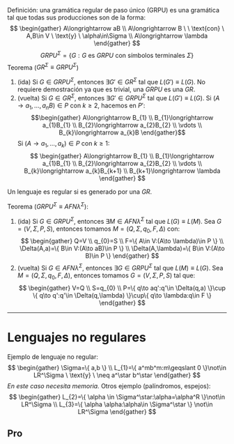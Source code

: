 Definición: una gramática regular de paso único (GRPU) es una gramática tal que todas sus producciones son de la forma:
$$
\begin{gather}
A\longrightarrow aB \\
A\longrightarrow B \ \ \text{con} \ A,B\in V \ \text{y} \ \alpha\in\Sigma \\
A\longrightarrow \lambda
\end{gather}
$$
$$
GRPU^\Sigma=\{ G:G \ \text{es} \ GRPU \ \text{con símbolos terminales} \ \Sigma \}
$$
Teorema ($GR^\Sigma\equiv GRPU^\Sigma$)
1. (ida) Si $G\in GRPU^\Sigma$, entonces $\exists G'\in GR^\Sigma$ tal que $L(G')\equiv L(G)$.
	No requiere demostración ya que es trivial, una $GRPU$ es una $GR$.
2. (vuelta) Si $G\in GR^\Sigma$, entonces $\exists G'\in GRPU^\Sigma$ tal que $L(G')\equiv L(G)$.
	Si $(A\longrightarrow a_{1},\dots,a_{n}B)\in P$ con $k\geqslant 2$, hacemos en $P'$:
	$$\begin{gather}
	A\longrightarrow B_{1} \\
	B_{1}\longrightarrow a_{1}B_{1} \\
	B_{2}\longrightarrow a_{2}B_{2} \\
	\vdots \\
	B_{k}\longrightarrow a_{k}B
	\end{gather}$$
	Si $(A\longrightarrow a_{1},\dots,a_{k})\in P$ con $k\geqslant 1$:
	$$
\begin{gather}
A\longrightarrow B_{1} \\
B_{1}\longrightarrow a_{1}B_{1} \\
B_{2}\longrightarrow a_{2}B_{2} \\
\vdots \\
B_{k}\longrightarrow a_{k}B_{k+1} \\
B_{k+1}\longrightarrow \lambda
\end{gather}
	$$

Un lenguaje es regular si es generado por una $GR$.

Teorema ($GRPU^\Sigma\equiv AFN\lambda^\Sigma$):
1. (ida) Si $G\in GRPU^\Sigma$, entonces $\exists M\in AFN\lambda^\Sigma$ tal que $L(G)\equiv L(M)$.
	Sea $G=(V,\Sigma,P,S)$, entonces tomamos $M=(Q,\Sigma,q_{0},F,\Delta)$ con:
	$$
	\begin{gather}
Q=V \\
q_{0}=S \\
F=\{ A\in V:(A\to \lambda)\in P \} \\
\Delta(A,a)=\{ B\in V:(A\to aB)\in P \} \\
\Delta(A,\lambda)=\{ B\in V:(A\to B)\in P \}
\end{gather}
	$$
2. (vuelta) Si $G\in AFN\lambda^\Sigma$, entonces $\exists G\in GRPU^\Sigma$ tal que $L(M)\equiv L(G)$.
	Sea $M=(Q,\Sigma,q_{0},F,\Delta)$, entonces tomamos $G=(V,\Sigma,P,S)$ tal que:
	$$
	\begin{gather}
V=Q \\
S=q_{0} \\
P=\{ q\to aq':q'\in \Delta(q,a) \}\cup \{ q\to q':q'\in \Delta(q,\lambda) \}\cup\{ q\to \lambda:q\in F \}
\end{gather}
	$$

---
# Lenguajes no regulares

Ejemplo de lenguaje no regular:
$$
\begin{gather}
\Sigma=\{ a,b \} \\
L_{1}=\{ a^mb^m:m\geqslant 0 \}\not\in LR^\Sigma \ \text{y} \ \neq a^\star b^\star
\end{gather}
$$
*En este caso necesita memoria.*
Otros ejemplo (palíndromos, espejos):
$$
\begin{gather}
L_{2}=\{ \alpha \in \Sigma^\star:\alpha=\alpha^R \}\not\in LR^\Sigma \\
L_{3}=\{ \alpha \alpha:\alpha\in \Sigma^\star \} \not\in LR^\Sigma
\end{gather}
$$
## Pro